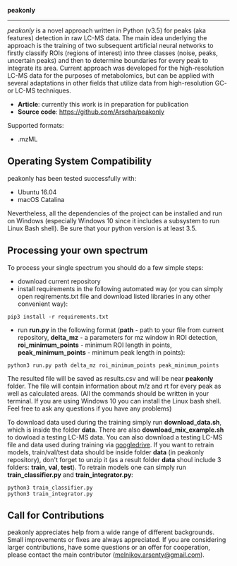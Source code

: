 **peakonly**
________

*peakonly* is a novel approach written in Python (v3.5) for peaks (aka features) detection in raw LC-MS data. The main idea underlying the approach is the training of two subsequent artificial neural networks to firstly classify ROIs (regions of interest) into three classes (noise, peaks, uncertain peaks) and then to determine boundaries for every peak to integrate its area. Current approach was developed for the high-resolution LC-MS data for the purposes of metabolomics, but can be applied with several adaptations in other fields that utilize data from high-resolution GC- or LC-MS techniques.

- **Article**: currently this work is in preparation for publication
- **Source code**: https://github.com/Arseha/peakonly


Supported formats: 

- .mzML

Operating System Compatibility
------------------------------
peakonly has been tested successfully with:

- Ubuntu 16.04 
- macOS Catalina

Nevertheless, all the dependencies of the project can be installed and run on Windows (especially Windows 10 since it includes a subsystem to run Linux Bash shell). Be sure that your python version is at least 3.5.


Processing your own spectrum
----------------------------
To process your single spectrum you should do a few simple steps:

- download current repository
- install requirements in the following automated way (or you can simply open reqirements.txt file and download listed libraries in any other convenient way): 
```
pip3 install -r requirements.txt
```
- run **run.py** in the following format (**path** - path to your file from current repository, **delta_mz** - a parameters for mz window in ROI detection, **roi_minimum_points** - minimum ROI length in points, **peak_minimum_points** - minimum peak length in points):
```
python3 run.py path delta_mz roi_minimum_points peak_minimum_points
```
The resulted file will be saved as results.csv and will be near **peakonly** folder. The file will contain information about m/z and rt for every peak as well as calculated areas.
(All the commands should be written in your terminal. If you are using Windows 10 you can install the Linux bash shell. Feel free to ask any questions if you have any problems)

To download data used during the training simply run **download_data.sh**, which is inside the folder **data**. There are also **download_mix_example.sh** to dowload a testing LC-MS data. You can also download a testing LC-MS file and data used during training via [googledrive](https://drive.google.com/drive/u/3/folders/1thIvYk72Js7128PCjnwU2OVLMwHc5jpu). If you want to retrain models, train/val/test data should be inside folder **data** (in peakonly repository), don't forget to unzip it (as a result folder **data** shoul include 3 folders: **train**, **val**, **test**). 
To retrain models one can simply run **train_classifier.py** and **train_integrator.py**:
```
python3 train_classifier.py
python3 train_integrator.py
```


Call for Contributions
----------------------

peakonly appreciates help from a wide range of different backgrounds.
Small improvements or fixes are always appreciated.
If you are considering larger contributions, have some questions or an offer for cooperation,
please contact the main contributor (melnikov.arsenty@gmail.com).

